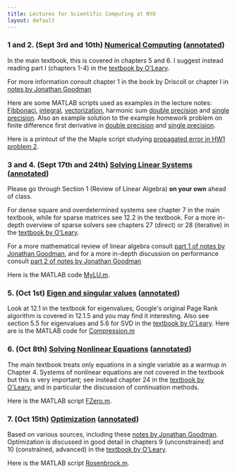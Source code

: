 ```yaml
---
title: Lectures for Scientific Computing at NYU
layout: default
---
```


### 1 and 2. (Sept 3rd and 10th) [Numerical Computing](Lectures/Lecture-IEEE.pdf) ([annotated](Lectures/Lecture-IEEE.annotated.pdf))

In the main textbook, this is covered in chapters 5 and 6. I suggest
instead reading part I (chapters 1-4) in the [textbook by O'Leary](https://epubs.siam.org/doi/book/10.1137/9780898717723). 

For more information consult chapter 1 in the book by Driscoll or chapter I in [notes by Jonathan Goodman](http://www.cs.nyu.edu/courses/spring09/G22.2112-001/book/SourcesOfError.chapter.pdf)

Here are some MATLAB scripts used as examples in the lecture notes: [Fibbonaci](Matlab/fibb.m), [integral](Matlab/Integral.m),  [vectorization](Matlab/vect.m), harmonic sum [double precision](Matlab/harmonic.m) and [single precision](Matlab/harmonicSP.m). 
Also an example solution to the example homework problem on finite difference first derivative  in [double precision](Matlab/FirstDeriv.m) and [single precision](Matlab/FirstDerivSP.m).

Here is a printout of the the Maple script studying [propagated error in HW1 problem 2](Assignments/Stability-pi.pdf).

### 3 and 4. (Sept 17th and 24th) [Solving Linear Systems](Lectures/Lecture-LinearSystems.pdf) ([annotated](Lectures/Lecture-LinearSystems.annotated.pdf))

Please go through Section 1 (Review of Linear Algebra) **on your own** ahead of class.

For dense square and overdetermined
systems see chapter 7 in the main textbook, while for sparse matrices see 12.2
in the textbook. For a more in-depth overview of sparse solvers see
chapters 27 (direct) or 28 (iterative) in the [textbook by O'Leary](https://epubs.siam.org/doi/book/10.1137/9780898717723).

For a more mathematical review of linear algebra consult 
[part 1 of notes by Jonathan Goodman](http://www.cs.nyu.edu/courses/spring09/G22.2112-001/book/LinearAlgebra1.chapter.pdf), 
and for a more in-depth discussion on performance consult [part 2 of notes by Jonathan Goodman](http://www.cs.nyu.edu/courses/spring09/G22.2112-001/book/LinearAlgebra2.chapter.pdf)

Here is the MATLAB code [MyLU.m](Matlab/MyLU.m).

### 5. (Oct 1st) [Eigen and singular values](Lectures/Lecture-Eigenvalues.pdf) ([annotated](Lectures/Lecture-Eigenvalues.annotated.pdf))

Look at 12.1 in the textbook for eigenvalues; Google's original Page
Rank algorithm is covered in 12.1.5 and you may find it interesting.
Also see section 5.5 for eigenvalues and 5.6 for SVD in the [textbook by O'Leary](https://epubs.siam.org/doi/book/10.1137/9780898717723).
Here are is the MATLAB code for [Compression.m](Matlab/Compression.m)

### 6. (Oct 8th) [Solving Nonlinear Equations](Lectures/Lecture-NonLinear.pdf) ([annotated](Lectures/Lecture-NonLinear.annotated.pdf))

The main textbook treats only equations in a single variable as a warmup in Chapter 4. Systems of nonlinear equations are not covered in the textbook but this is very important; see instead chapter 24 in the [textbook by O'Leary](https://epubs.siam.org/doi/book/10.1137/9780898717723), and in particular the discussion of continuation methods.

Here is the MATLAB script [FZero.m](Matlab/FZero.m).

### 7. (Oct 15th) [Optimization](Lectures/Lecture-Optimization.pdf) ([annotated](Lectures/Lecture-Optimization.annotated.pdf))

Based on various sources, including these [notes by Jonathan Goodman](http://www.cs.nyu.edu/courses/spring09/G22.2112-001/book/NonlinearEquations.chapter.pdf). Optimization is discussed in good detail in chapters 9 (unconstrained) and 10 (constrained, advanced) in the [textbook by O'Leary](https://epubs.siam.org/doi/book/10.1137/9780898717723).

Here is the MATLAB script [Rosenbrock.m](Matlab/Rosenbrock.m).
